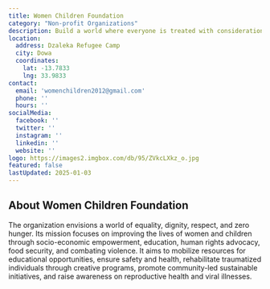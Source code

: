 ```yaml
---
title: Women Children Foundation
category: "Non-profit Organizations"
description: Build a world where everyone is treated with consideration, value, dignity, equal respect and zero hunger
location:
  address: Dzaleka Refugee Camp
  city: Dowa
  coordinates:
    lat: -13.7833
    lng: 33.9833
contact:
  email: 'womenchildren2012@gmail.com'
  phone: ''
  hours: ''
socialMedia:
  facebook: ''
  twitter: ''
  instagram: ''
  linkedin: ''
  website: ''
logo: https://images2.imgbox.com/db/95/ZVkcLXkz_o.jpg
featured: false
lastUpdated: 2025-01-03
---
```


## About Women Children Foundation

The organization envisions a world of equality, dignity, respect, and zero hunger. Its mission focuses on improving the lives of women and children through socio-economic empowerment, education, human rights advocacy, food security, and combating violence. It aims to mobilize resources for educational opportunities, ensure safety and health, rehabilitate traumatized individuals through creative programs, promote community-led sustainable initiatives, and raise awareness on reproductive health and viral illnesses.








